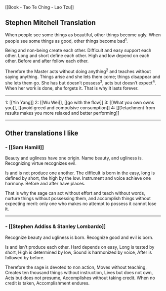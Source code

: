 [[Book - Tao Te Ching - Lao Tzu]]

## Stephen Mitchell Translation

When people see some things as beautiful,
other things become ugly.
When people see some things as good,
other things become bad<sup>1</sup>.

Being and non-being create each other.
Difficult and easy support each other.
Long and short define each other.
High and low depend on each other.
Before and after follow each other.

Therefore the Master
acts without doing anything<sup>2</sup>
and teaches without saying anything.
Things arise and she lets them come;
things disappear and she lets them go.
She has but doesn’t possess<sup>3</sup>,
acts but doesn’t expect<sup>4</sup>.
When her work is done, she forgets it.
That is why it lasts forever.

-----------------
1: [[Yin Yang]]
2: [[Wu Wei]], [[go with the flow]]
3: [[What you own owns you]], [[avoid greed and compulsive consumption]]
4: [[Detachment from results makes you more relaxed and better performing]]

-------------------

## Other translations I like

### - [[Sam Hamill]]

Beauty and ugliness have one origin.
Name beauty, and ugliness is.
Recognizing virtue recognizes evil.

Is and is not produce one another.
The difficult is born in the easy,
long is defined by short, the high by the low.
Instrument and voice achieve one harmony.
Before and after have places.

That is why the sage can act without effort
and teach without words,
nurture things without possessing them,
and accomplish things without expecting merit:
only one who makes no attempt to possess it
cannot lose it. 

-------------------
### - [[Stephen Addiss & Stanley Lombardo]]

Recognize beauty and ugliness is born.
Recognize good and evil is born.

Is and Isn't produce each other. Hard depends on easy, Long is tested by short,
High is determined by low, Sound is harmonized by voice, After is followed by before.

Therefore the sage is devoted to non action, Moves without teaching,
Creates ten thousand things without instruction, Lives but does not own, Acts but does not presume,
Accomplishes without taking credit. When no credit is taken, Accomplishment endures.
